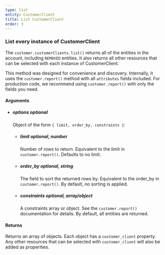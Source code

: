 ```yaml
---
type: list
entity: CustomerClient 
title: List CustomerClient 
order: 3
---
```


### List every instance of CustomerClient 


The `customer.customerClients.list()` returns all of the entities in the account, including `REMOVED` entities. It also returns all other resources that can be selected with each instance of CustomerClient.

This method was designed for convenience and discovery. Internally, it uses the `customer.report()` method with all `attributes` fields included. For production code, we recommend using `customer.report()` with only the fields you need.


#### Arguments

- ##### options *optional*
    Object of the form `{ limit, order_by, constraints }`:
    - ##### limit *optional, number*
        Number of rows to return. Equivalent to the limit in `customer.report()`. Defaults to no limit.
    - ##### order_by *optional, string*
        The field to sort the returned rows by. Equivalent to the order_by in `customer.report()`. By default, no sorting is applied.
    - ##### constraints *optional, array/object*
        A constraints array or object. See the `customer.report()` documentation for details. By default, all entities are returned.


#### Returns

Returns an array of objects.
Each object has a `customer_client` property. Any other resources that can be selected with `customer_client` will also be added as properities.
